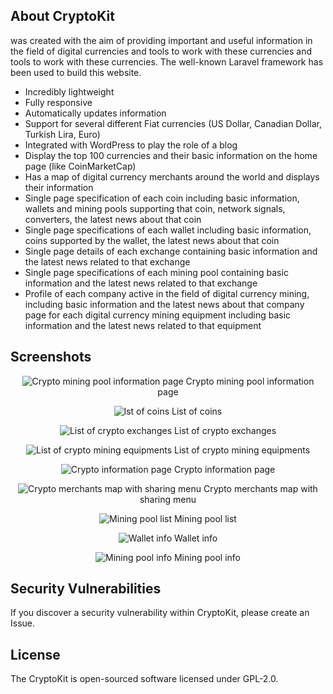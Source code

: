 ## About CryptoKit

 was created with the aim of providing important and useful information in the field of digital currencies and tools to work with these currencies and tools to work with these currencies.
The well-known Laravel framework has been used to build this website.

- Incredibly lightweight
- Fully responsive
- Automatically updates information
- Support for several different Fiat currencies (US Dollar, Canadian Dollar, Turkish Lira, Euro)
- Integrated with WordPress to play the role of a blog
- Display the top 100 currencies and their basic information on the home page (like CoinMarketCap)
- Has a map of digital currency merchants around the world and displays their information
- Single page specification of each coin including basic information, wallets and mining pools supporting that coin, network signals, converters, the latest news about that coin
- Single page specifications of each wallet including basic information, coins supported by the wallet, the latest news about that coin
- Single page details of each exchange containing basic information and the latest news related to that exchange
- Single page specifications of each mining pool containing basic information and the latest news related to that exchange
- Profile of each company active in the field of digital currency mining, including basic information and the latest news about that company page for each digital currency mining equipment including basic information and the latest news related to that equipment


## Screenshots

<p align="center">
<img src="https://cupcode.xyz/wp-content/uploads/2021/06/Screenshot-2021-06-29-at-19-13-23-%D8%A7%D8%B3%D8%AA%D8%AE%D8%B1-%D8%A7%D8%B3%D8%AA%D8%AE%D8%B1%D8%A7%D8%AC-%D8%A7%D8%B1%D8%B2-%D8%AF%DB%8C%D8%AC%DB%8C%D8%AA%D8%A7%D9%84-HashLoft-%DA%A9%D8%B1%DB%8C%D9%BE%D8%AA%D9%88%DA%A9%DB%8C%D8%AA-1.png" alt="Crypto mining pool information page">
Crypto mining pool information page
</p>
<p align="center">
<img src="https://cupcode.xyz/wp-content/uploads/2021/06/Screenshot-2021-06-29-at-19-05-33-%DA%A9%D9%88%DB%8C%D9%86-%D9%87%D8%A7-%DA%A9%D8%B1%DB%8C%D9%BE%D8%AA%D9%88%DA%A9%DB%8C%D8%AA.png" alt=" lst of coins">
List of coins
</p>
<p align="center">
<img src="https://cupcode.xyz/wp-content/uploads/2021/06/Screenshot-2021-06-29-at-19-07-01-%D8%B5%D8%B1%D8%A7%D9%81%DB%8C-%D9%87%D8%A7%DB%8C-%D8%A7%D8%B1%D8%B2-%D8%AF%DB%8C%D8%AC%DB%8C%D8%AA%D8%A7%D9%84-%DA%A9%D8%B1%DB%8C%D9%BE%D8%AA%D9%88%DA%A9%DB%8C%D8%AA.png" alt="List of crypto exchanges">
List of crypto exchanges
</p>
<p align="center">
<img src="https://cupcode.xyz/wp-content/uploads/2021/06/Screenshot-2021-06-29-at-19-08-10-%D8%AA%D8%AC%D9%87%DB%8C%D8%B2%D8%A7%D8%AA-%D9%85%D8%A7%DB%8C%D9%86%DB%8C%D9%86%DA%AF-%DA%A9%D8%B1%DB%8C%D9%BE%D8%AA%D9%88%DA%A9%DB%8C%D8%AA.png" alt="List of crypto mining equipments">
List of crypto mining equipments
</p>
<p align="center">
<img src="https://cupcode.xyz/wp-content/uploads/2021/06/Screenshot-2021-06-29-at-19-05-52-%D8%A8%DB%8C%D8%AA-%DA%A9%D9%88%DB%8C%D9%86-%DA%A9%D8%B1%DB%8C%D9%BE%D8%AA%D9%88%DA%A9%DB%8C%D8%AA.png" alt="Crypto information page">
Crypto information page
</p>
<p align="center">
<img src="https://cupcode.xyz/wp-content/uploads/2021/06/Screenshot-2021-06-29-at-19-12-00-%D9%86%D9%82%D8%B4%D9%87-%D8%AE%D9%88%D8%AF%D9%BE%D8%B1%D8%AF%D8%A7%D8%B2-%D9%88-%D8%B5%D8%B1%D8%A7%D9%81%DB%8C-%D9%87%D8%A7%DB%8C-%D8%A7%D8%B1%D8%B2-%D8%AF%DB%8C%D8%AC%DB%8C%D8%AA%D8%A7%D9%84-%DA%A9%D8%B1%DB%8C%D9%BE%D8%AA%D9%88%DA%A9%DB%8C%D8%AA.png" alt="Crypto merchants map with sharing menu">
Crypto merchants map with sharing menu
</p>
<p align="center">
<img src="https://cupcode.xyz/wp-content/uploads/2021/06/Screenshot-2021-06-29-at-19-13-13-%D8%A7%D8%B3%D8%AA%D8%AE%D8%B1-%D9%87%D8%A7%DB%8C-%D8%A7%D8%B3%D8%AA%D8%AE%D8%B1%D8%A7%D8%AC-%DA%A9%D8%B1%DB%8C%D9%BE%D8%AA%D9%88%DA%A9%DB%8C%D8%AA.png" alt="Mining pool list">
Mining pool list
</p>
<p align="center">
<img src="https://cupcode.xyz/wp-content/uploads/2021/06/Screenshot-2021-06-29-at-19-06-20-%DA%A9%DB%8C%D9%81-%D9%BE%D9%88%D9%84-%D8%A7%D8%B1%D8%B2-%D8%AF%DB%8C%D8%AC%DB%8C%D8%AA%D8%A7%D9%84-Jaxx-Wallet-%DA%A9%D8%B1%DB%8C%D9%BE%D8%AA%D9%88%DA%A9%DB%8C%D8%AA.png" alt="Wallet info">
Wallet info
</p>
<p align="center">
<img src="https://cupcode.xyz/wp-content/uploads/2021/06/Screenshot-2021-06-29-at-19-13-23-%D8%A7%D8%B3%D8%AA%D8%AE%D8%B1-%D8%A7%D8%B3%D8%AA%D8%AE%D8%B1%D8%A7%D8%AC-%D8%A7%D8%B1%D8%B2-%D8%AF%DB%8C%D8%AC%DB%8C%D8%AA%D8%A7%D9%84-HashLoft-%DA%A9%D8%B1%DB%8C%D9%BE%D8%AA%D9%88%DA%A9%DB%8C%D8%AA.png" alt="Mining pool info">
Mining pool info
</p>

## Security Vulnerabilities

If you discover a security vulnerability within CryptoKit, please create an Issue.

## License

The CryptoKit is open-sourced software licensed under GPL-2.0. 
